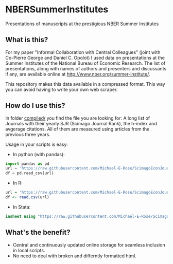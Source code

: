 # NBERSummerInstitutes
Presentations of manuscripts at the prestigious NBER Summer Institutes

## What is this?
For my paper "Informal Collaboration with Central Colleagues" (joint with Co-Pierre George and Daniel C. Opolot) I used data on presentations at the Summer Institutes of the National Bureau of Economic Research.  The list of presentations, along with names of authors and presenters and discussants if any, are available online at http://www.nber.org/summer-institute/.

This repository makes this data available in a compressed format.  This way you can avoid having to write your own web scraper.

## How do I use this?

In folder [compiled/](./compiled/) you find the file you are looking for: A long list of Journals with their yearly SJR (Scimago Journal Rank), the h-index and avgerage citations.  All of them are measured using articles from the previous three years.

Usage in your scripts is easy:

* In python (with pandas):
```python
import pandas as pd
url = 'https://raw.githubusercontent.com/Michael-E-Rose/ScimagoEconJournalImpactFactors/master/compiled/Scimago_JIFs.csv'
df = pd.read_csv(url)
```

* In R:
```R
url = 'https://raw.githubusercontent.com/Michael-E-Rose/ScimagoEconJournalImpactFactors/master/compiled/Scimago_JIFs.csv'
df <- read.csv(url)
```

* In Stata:
```Stata
insheet using "https://raw.githubusercontent.com/Michael-E-Rose/ScimagoEconJournalImpactFactors/master/compiled/Scimago_JIFs.csv"
```

## What's the benefit?
- Central and continuously updated online storage for seamless inclusion in local scripts.
- No need to deal with broken and differntly formatted html.
